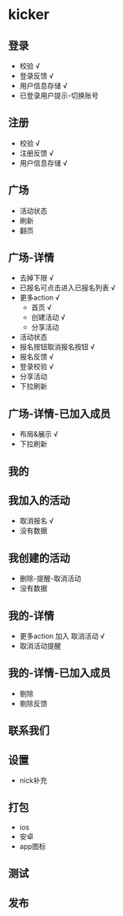 # kicker

## 登录

* 校验 √
* 登录反馈 √
* 用户信息存储 √
* 已登录用户提示-切换账号

## 注册

* 校验 √
* 注册反馈 √
* 用户信息存储 √

## 广场

* 活动状态
* 刷新
* 翻页

## 广场-详情

* 去掉下限 √
* 已报名可点击进入已报名列表 √
* 更多action √
	* 首页 √
	* 创建活动 √
	* 分享活动
* 活动状态
* 报名按钮取消报名按钮 √
* 报名反馈 √
* 登录校验 √
* 分享活动
* 下拉刷新

## 广场-详情-已加入成员

* 布局&展示 √
* 下拉刷新

## 我的

## 我加入的活动

* 取消报名 √
* 没有数据

## 我创建的活动

* 删除-提醒-取消活动
* 没有数据

## 我的-详情

* 更多action 加入 取消活动 √
* 取消活动提醒

## 我的-详情-已加入成员

* 剔除
* 剔除反馈

## 联系我们

## 设置

* nick补充

## 打包
* ios
* 安卓
* app图标

## 测试

## 发布
